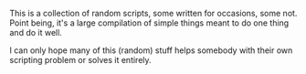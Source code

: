 This is a collection of random scripts, some written for occasions, some 
not. Point being, it's a large compilation of simple things meant to do 
one thing and do it well.

I can only hope many of this (random) stuff helps somebody with their 
own scripting problem or solves it entirely.
